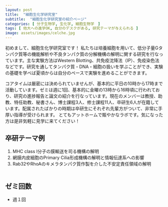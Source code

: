 ```yaml
---
layout: post
title:  "細胞生化学研究室"
subtitle:  "細胞生化学研究室の紹介ページ"
categories: [ 分子生物学, 生化学, 細胞生物学　]
tags: [ 他大への進学OK, 自分のデスクがある, 研究テーマが与えられる ]
image: assets/images/celche.jpg
---
```


初めまして、細胞生化学研究室です！
私たちは培養細胞を用いて、低分子量Gタンパク質等の機能解析や不良タンパク質の分解機構の解明に関する研究を行なっています。主な実験方法はWestern Blotting、共免疫沈降法（IP）、免疫染色法などです。研究を通してタンパク質・DNA・細胞の扱いを学ぶことができ、実験の基礎を学べば夏頃からは自分のペースで実験を進めることができます。

コアタイムは厳密には決められていませんが、基本的に平日の10時から17時まで活動しています。ゼミは週に1回、基本的に金曜の13時から16時頃に行われており、研究の進捗報告と論文の紹介を行なっています。現在のメンバーは教授、助教、特任助教、秘書さん、博士課程3人、修士課程11人、卒研生6人が在籍しています。配属されたばかりの時期は卒研生にそれぞれ先輩方がついて、非常に手厚い指導が受けられます。
とてもアットホームで賑やかなラボです。気になった方は是非気軽に見学に来てください！

## 卒研テーマ例
1. MHC class Ⅰ分子の膜輸送を司る機構の解明
1. 網膜内皮細胞のPrimary Cilia形成機構の解明と情報伝達系への影響
1. Rab32やRhoAのキメラタンパク質作製を介した不安定責任領域の解明
<br /><br />

## ゼミ回数
- 週１回
<br /><br />
